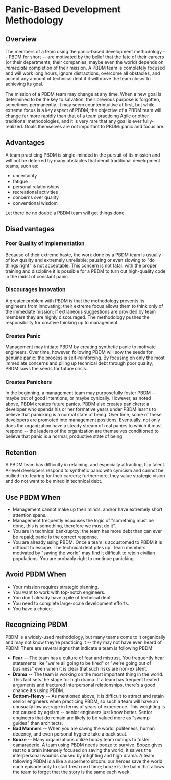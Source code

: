 # Panic-Based Development Methodology

## Overview

The members of a team using the panic-based development methodology -- PBDM for
short -- are motivated by the belief that the fate of their careers (or their
departments, their companies, maybe even the world) depends on _immediate_
completion of their mission.  A PBDM team is completely focused and will work
long hours, ignore distractions, overcome all obstacles, and accept any amount
of technical debt if it will move the team closer to achieving its goal.

The mission of a PBDM team may change at any time.  When a new goal is
determined to be the key to salvation, their previous purpose is forgotten,
sometimes permanently.  It may seem counterintuitive at first, but while
extreme focus is a key aspect of PBDM, the objective of a PBDM team will change
far more rapidly than that of a team practicing Agile or other traditional
methodologies, and it is very rare that any goal is ever fully-realized.  Goals
themselves are not important to PBDM: panic and focus are.

## Advantages

A team practicing PBDM is single-minded in the pursuit of its mission and will
not be deterred by many obstacles that derail traditional development teams,
such as:

- uncertainty
- fatigue
- personal relationships
- recreational activities
- concerns over quality
- conventional wisdom

Let there be no doubt: a PBDM team will get things done.

## Disadvantages

### Poor Quality of Implementation

Because of their extreme haste, the work done by a PBDM team is usually of low
quality and extremely unreliable; pausing or even slowing to "do things right"
is not acceptable.  This concern is not fatal: with the proper training and
discipline it is possible for a PBDM to turn out high-quality code in the midst
of constant panic.

### Discourages Innovation

A greater problem with PBDM is that the methodology prevents its engineers from
innovating: their extreme focus allows them to think only of the immediate
mission; if extraneous suggestions are provided by team members they are highly
discouraged.  The methodology pushes the responsibility for creative thinking
up to management.

### Creates Panic

Management may initiate PBDM by creating synthetic panic to motivate engineers.
Over time, however, following PBDM will sow the seeds for genuine panic: the
process is self-reinforcing.  By focusing on only the most immediate concerns
and piling up technical debt through poor quality, PBDM sows the seeds for
future crisis.

### Creates Panickers

In the beginning, a management team may purposefully foster PBDM -- maybe out
of good intentions, or maybe cynically.  However, as noted above, PBDM creates
future panics.  PBDM also creates panickers: a developer who spends his or
her formative years under PBDM learns to believe that panicking is a normal
state of being.  Over time, some of these developers are promoted into
management positions.  Eventually, not only does the organization have a steady
stream of real panics to which it must respond -- the leaders of the
organization are themselves conditioned to believe that panic is a normal,
productive state of being.

## Retention

A PBDM team has difficulty in retaining, and especially attracting, top talent.
A-level developers respond to synthetic panic with cynicism and cannot be
bullied into fearing for their careers; furthermore, they value strategic
vision and do not want to be mired in technical debt.

## Use PBDM When

- Management cannot make up their minds, and/or have extremely short attention
  spans.
- Management frequently espouses the logic of "something must be done,
  this is something, therefore we must do it".
- You are in technical bankruptcy: the team has more debt than can ever be
  repaid; panic is the correct response.
- You are already using PBDM.  Once a team is accustomed to PBDM it is
  difficult to escape.  The technical debt piles up.  Team members motivated by
  "saving the world" may find it difficult to rejoin civilian populations.  You
  are probably right to continue panicking.

## Avoid PBDM When

- Your mission requires strategic planning.
- You want to work with top-notch engineers.
- You don't already have a pile of technical debt.
- You need to complete large-scale development efforts.
- You have a choice.

## Recognizing PBDM

PBDM is a widely-used methodology, but many teams come to it organically and
may not know they're practicing it -- they may not have even heard of PBDM!
There are several signs that indicate a team is following PBDM:

- __Fear__ -- The team has a culture of fear and mistrust.  You frequently hear
  statements like "we're all going to be fired" or "we're going out of
  business" even when it is clear that such risks are non-existent.
- __Drama__ -- The team is working on the most important thing in the world.
  This fact sets the stage for high drama.  If a team has frequent heated
  arguments and fractured interpersonal relationships, there's a good chance
  it's using PBDM.
- __Bottom-Heavy__ -- As mentioned above, it is difficult to attract and retain
  senior engineers when practicing PBDM, so such a team will have an unusually
  low average in terms of years of experience.  This weighting is not caused by
  ageism -- senior engineers just know better.  Senior engineers that do remain
  are likely to be valued more as "swamp guides" than architects.
- __Bad Manners__ -- When you are saving the world, politeness, human decency,
  and even personal hygiene take a back seat.
- __Booze__ -- Many organizations utilize boozy team outings to foster
  camaraderie.  A team using PBDM needs booze to survive.  Booze gives rest to
  a brain intensely focused on saving the world; it salves the interpersonal
  wounds caused by infighting and high drama.  A team following PBDM is a
  like a superhero sitcom: our heroes save the world each episode only to start
  fresh next time; booze is the balm that allows the team to forget that
  the story is the same each week.
